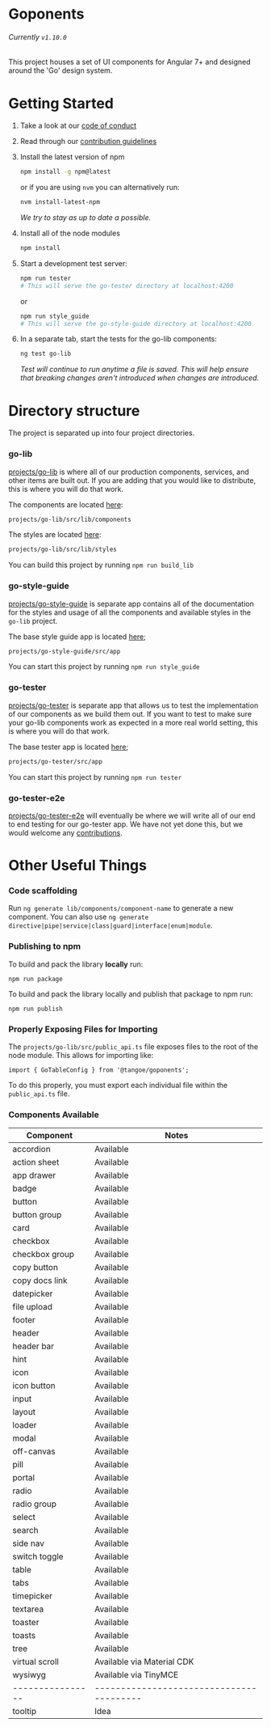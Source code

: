 # Goponents

###### Currently `v1.10.0`

This project houses a set of UI components for Angular 7+ and designed around the 'Go' design system.

# Getting Started
1. Take a look at our [code of conduct](https://github.com/mobi/goponents/blob/master/CODE_OF_CONDUCT.md)
2. Read through our [contribution guidelines](https://github.com/mobi/goponents/blob/master/CONTRIBUTING.md)
3. Install the latest version of npm

   ```bash
   npm install -g npm@latest
   ```
   or if you are using `nvm` you can alternatively run:
   ```bash
   nvm install-latest-npm
   ```
   _We try to stay as up to date a possible._
4. Install all of the node modules
   ```bash
   npm install
   ```
5. Start a development test server:
   ```bash
   npm run tester
   # This will serve the go-tester directory at localhost:4200
   ```
   or
   ```bash
   npm run style_guide
   # This will serve the go-style-guide directory at localhost:4200
   ```
6. In a separate tab, start the tests for the go-lib components:
   ```bash
   ng test go-lib
   ```
   _Test will continue to run anytime a file is saved. This will help ensure that breaking changes aren't introduced when changes are introduced._

# Directory structure
The project is separated up into four project directories.

### go-lib
[projects/go-lib](https://github.com/mobi/goponents/tree/master/projects/go-lib) is where all of our production components, services, and other items are built out. If you are adding that you would like to distribute, this is where you will do that work.

The components are located [here](https://github.com/mobi/goponents/tree/master/projects/go-lib/src/lib/components):
```bash
projects/go-lib/src/lib/components
```

The styles are located [here](https://github.com/mobi/goponents/tree/master/projects/go-lib/src/lib/styles):
```bash
projects/go-lib/src/lib/styles
```

You can build this project by running `npm run build_lib`

### go-style-guide
[projects/go-style-guide](https://github.com/mobi/goponents/tree/master/projects/go-style-guide) is separate app contains all of the documentation for the styles and usage of all the components and available styles in the `go-lib` project.

The base style guide app is located [here](https://github.com/mobi/goponents/tree/master/projects/go-style-guide/src/app);
```bash
projects/go-style-guide/src/app
```

You can start this project by running `npm run style_guide`

### go-tester
[projects/go-tester](https://github.com/mobi/goponents/tree/master/projects/go-tester) is separate app that allows us to test the implementation of our components as we build them out. If you want to test to make sure your go-lib components work as expected in a more real world setting, this is where you will do that work.

The base tester app is located [here](https://github.com/mobi/goponents/tree/master/projects/go-tester/src/app);
```bash
projects/go-tester/src/app
```

You can start this project by running `npm run tester`

### go-tester-e2e
[projects/go-tester-e2e](https://github.com/mobi/goponents/tree/master/projects/go-tester-e2e) will eventually be where we will write all of our end to end testing for our go-tester app. We have not yet done this, but we would welcome any [contributions](https://github.com/mobi/goponents/blob/master/CONTRIBUTING.md).


# Other Useful Things

### Code scaffolding

Run `ng generate lib/components/component-name` to generate a new component. You can also use `ng generate directive|pipe|service|class|guard|interface|enum|module`.

### Publishing to npm
To build and pack the library **locally** run:
```
npm run package
```

To build and pack the library locally and publish that package to npm run:
```
npm run publish
```

### Properly Exposing Files for Importing

The `projects/go-lib/src/public_api.ts` file exposes files to the root of the node module. This allows for importing like:

`import { GoTableConfig } from '@tangoe/goponents';`

To do this properly, you must export each individual file within the `public_api.ts` file.

### Components Available

| Component      | Notes                                  |
|----------------|----------------------------------------|
| accordion      | Available                              |
| action sheet   | Available                              |
| app drawer     | Available                              |
| badge          | Available                              |
| button         | Available                              |
| button group   | Available                              |
| card           | Available                              |
| checkbox       | Available                              |
| checkbox group | Available                              |
| copy button    | Available                              |
| copy docs link | Available                              |
| datepicker     | Available                              |
| file upload    | Available                              |
| footer         | Available                              |
| header         | Available                              |
| header bar     | Available                              |
| hint           | Available                              |
| icon           | Available                              |
| icon button    | Available                              |
| input          | Available                              |
| layout         | Available                              |
| loader         | Available                              |
| modal          | Available                              |
| off-canvas     | Available                              |
| pill           | Available                              |
| portal         | Available                              |
| radio          | Available                              |
| radio group    | Available                              |
| select         | Available                              |
| search         | Available                              |
| side nav       | Available                              |
| switch toggle  | Available                              |
| table          | Available                              |
| tabs           | Available                              |
| timepicker     | Available                              |
| textarea       | Available                              |
| toaster        | Available                              |
| toasts         | Available                              |
| tree           | Available                              |
| virtual scroll | Available via Material CDK             |
| wysiwyg        | Available via TinyMCE                  |
|----------------|----------------------------------------|
| tooltip        | Idea                                   |


